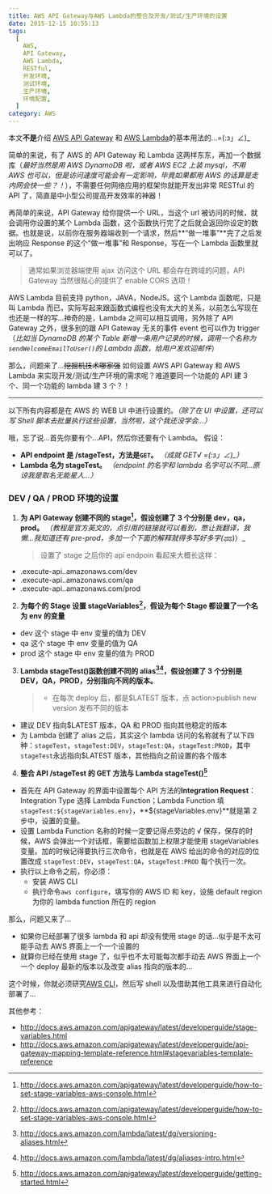 ```yaml
---
title: AWS API Gateway与AWS Lambda的整合及开发/测试/生产环境的设置
date: 2015-12-15 10:55:13
tags:
  [
    AWS,
    API Gateway,
    AWS Lambda,
    RESTful,
    开发环境,
    测试环境,
    生产环境,
    环境配置,
  ]
category: AWS
---
```


本文**不是**介绍 [AWS API Gateway](https://aws.amazon.com/api-gateway/) 和 [AWS Lambda](https://aws.amazon.com/lambda/)的基本用法的…=(:з」∠)\_

简单的来说，有了 AWS 的 API Gateway 和 Lambda 这两样东东，再加一个数据库（_最好当然是用 AWS DynamoDB 啦，或者 AWS EC2 上装 mysql，不用 AWS 也可以，但是访问速度可能会有一定影响，毕竟如果都用 AWS 的话算是走内网会快一些？！_），不需要任何网络应用的框架你就能开发出非常 RESTful 的 API 了，简直是中小型公司提高开发效率的神器！

再简单的来说，API Gateway 给你提供一个 URL，当这个 url 被访问的时候，就会调用你设置的某个 Lambda 函数，这个函数执行完了之后就会返回你设定的数据。也就是说，以前你在服务器端收到一个请求，然后**“做一堆事”**完了之后发出响应 Response 的这个“做一堆事”和 Response，写在一个 Lambda 函数里就可以了。

> 通常如果浏览器端使用 ajax 访问这个 URL 都会存在跨域的问题，API Gateway 当然很贴心的提供了 enable CORS 选项！

AWS Lambda 目前支持 python，JAVA，NodeJS。这个 Lambda 函数呢，只是叫 Lambda 而已，实际写起来跟函数式编程也没有太大的关系，以前怎么写现在也还是一样的写…神奇的是，Lambda 之间可以相互调用，另外除了 API Gateway 之外，很多别的跟 API Gateway 无关的事件 event 也可以作为 trigger（_比如当 DynamoDB 的某个 Table 新增一条用户记录的时候，调用一个名称为`sendWelcomeEmailToUser()`的 Lambda 函数，给用户发欢迎邮件_）

那么，问题来了…~~挖掘机技术哪家强~~
如何设置 AWS API Gateway 和 AWS Lambda 来实现开发/测试/生产环境的需求呢？难道要同一个功能的 API 建 3 个、同一个功能的 lambda 建 3 个？！

---

以下所有内容都是在 AWS 的 WEB UI 中进行设置的。_（除了在 UI 中设置，还可以写 Shell 脚本去批量执行这些设置，当然啦，这个我还没学会…）_

哦，忘了说…首先你要有个…API，然后你还要有个 Lambda。
假设：

- **API endpoint 是 /stageTest，方法是`GET`。** _（成就 GET√ =(:з」∠)\_）_
- **Lambda 名为 stageTest。** _（endpoint 的名字和 lambda 名字可以不同…原谅我是取名无能星人…）_

### DEV / QA / PROD 环境的设置

1. **为 API Gateway 创建不同的 stage[^1]，假设创建了 3 个分别是 dev，qa，prod。** *（教程是官方英文的，点引用的链接就可以看到，憋让我翻译，我懒…我知道还有 pre-prod，多加一个下面的解释就得多写好多字(ಥ*ಥ)）\_
   > 设置了 stage 之后你的 api endpoin 看起来大概长这样：

- <aws-apiID>.execute-api.<aws-region>.amazonaws.com/dev
- <aws-apiID>.execute-api.<aws-region>.amazonaws.com/qa
- <aws-apiID>.execute-api.<aws-region>.amazonaws.com/prod

2. **为每个的 Stage 设置 stageVariables[^2]，假设为每个 Stage 都设置了一个名为 env 的变量**

- dev 这个 stage 中 env 变量的值为 DEV
- qa 这个 stage 中 env 变量的值为 QA
- prod 这个 stage 中 env 变量的值为 PROD

3. **Lambda stageTest()函数创建不同的 alias[^3][^4]，假设创建了 3 个分别是 DEV，QA，PROD，分别指向不同的版本。**
   > - 在每次 deploy 后，都是\$LATEST 版本，点 action>publish new version 发布不同的版本

- 建议 DEV 指向\$LATEST 版本，QA 和 PROD 指向其他稳定的版本
- 为 Lambda 创建了 alias 之后，其实这个 lambda 访问的名称就有了以下四种：`stageTest`，`stageTest:DEV`，`stageTest:QA`，`stageTest:PROD`，其中`stageTest`永远指向\$LATEST 版本，其他指向之前设置的各个版本

4. **整合 API /stageTest 的 GET 方法与 Lambda stageTest()[^5]**

- 首先在 API Gateway 的界面中设置每个 API 方法的**Integration Request**：Integration Type 选择 Lambda Function；Lambda Function 填`stageTest:${stageVariables.env}`，**\${stageVariables.env}**就是第 2 步中，设置的变量。
- 设置 Lambda Function 名称的时候一定要记得点旁边的 √ 保存，保存的时候，AWS 会弹出一个对话框，需要给函数加上权限才能使用 stageVariables 变量。加的时候记得要执行三次命令，也就是在 AWS 给出的命令的对应的位置改成 `stageTest:DEV`，`stageTest:QA`，`stageTest:PROD` 每个执行一次。
- 执行以上命令之前，你必须：
  - 安装 AWS CLI
  - 执行命令`aws configure`，填写你的 AWS ID 和 key，设施 default region 为你的 lambda function 所在的 region

那么，问题又来了…

- 如果你已经部署了很多 lambda 和 api 却没有使用 stage 的话…似乎是不太可能手动去 AWS 界面上一个一个设置的
- 就算你已经在使用 stage 了，似乎也不太可能每次都手动去 AWS 界面上一个一个 deploy 最新的版本以及改变 alias 指向的版本的…

这个时候，你就必须研究[AWS CLI](https://aws.amazon.com/cli/)，然后写 shell 以及借助其他工具来进行自动化部署了…

其他参考：

- http://docs.aws.amazon.com/apigateway/latest/developerguide/stage-variables.html
- http://docs.aws.amazon.com/apigateway/latest/developerguide/api-gateway-mapping-template-reference.html#stagevariables-template-reference
  [^1]: http://docs.aws.amazon.com/apigateway/latest/developerguide/how-to-set-stage-variables-aws-console.html
  [^2]: http://docs.aws.amazon.com/apigateway/latest/developerguide/how-to-set-stage-variables-aws-console.html
  [^3]: http://docs.aws.amazon.com/lambda/latest/dg/versioning-aliases.html
  [^4]: http://docs.aws.amazon.com/lambda/latest/dg/aliases-intro.html
  [^5]: http://docs.aws.amazon.com/apigateway/latest/developerguide/getting-started.html
